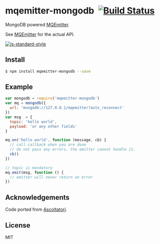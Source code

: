 mqemitter-mongodb&nbsp;&nbsp;[![Build Status](https://travis-ci.org/mcollina/mqemitter-mongodb.png)](https://travis-ci.org/mcollina/mqemitter-mongodb)
=================

MongoDB powered [MQEmitter](http://github.com/mcollina/mqemitter).

See [MQEmitter](http://github.com/mcollina/mqemitter) for the actual
API.

[![js-standard-style](https://raw.githubusercontent.com/feross/standard/master/badge.png)](https://github.com/feross/standard)

Install
-------

```bash
$ npm install mqemitter-mongodb --save
```

Example
-------

```js
var mongodb = require('mqemitter-mongodb')
var mq = mongodb({
  url: 'mongodb://127.0.0.1/mqemitter?auto_reconnect'
})
var msg  = {
  topic: 'hello world',
  payload: 'or any other fields'
}

mq.on('hello world', function (message, cb) {
  // call callback when you are done
  // do not pass any errors, the emitter cannot handle it.
  cb()
})

// topic is mandatory
mq.emit(msg, function () {
  // emitter will never return an error
})
```

Acknowledgements
----------------

Code ported from [Ascoltatori](http://github.com/mcollina/ascoltatori).

License
-------

MIT
